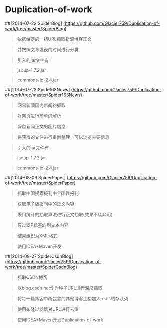 Duplication-of-work
===================
 
##[2014-07-22	SpiderBlog] (https://github.com/Glacier759/Duplication-of-work/tree/master/SpiderBlog)

>依据给定的一组URL抓取新浪博客正文

>并按照文章发表的时间进行分类

>引入的jar文件有

>jsoup-1.7.2.jar

>commons-io-2.4.jar

##[2014-07-23	Spide163News] (https://github.com/Glacier759/Duplication-of-work/tree/master/Spider163News)

>网易新闻国内新闻的抓取

>对网页进行简单的解析

>保留新闻正文的图片信息

>将获得的文件进行重新整理，可以浏览主要信息

>引入的jar文件有

>jsoup-1.7.2.jar

>commons-io-2.4.jar

##[2014-08-06	SpiderPaper] (https://github.com/Glacier759/Duplication-of-work/tree/master/SpiderPaper)

>抓取中国搜索报刊中全国性报刊

>获取电子版报刊中的正文内容

>采用统计的抽取算法进行正文抽取(效果不佳弃用)

>只过滤P标签的到文本内容

>结果组织为XML格式

>使用IDEA+Maven开发

##[2014-08-27	SpiderCsdnBlog] (https://github.com/Glacier759/Duplication-of-work/tree/master/SpiderCsdnBlog)

>抓取CSDN博客

>以blog.csdn.net作为种子URL进行深度抓取

>将每一篇博客中所包含的其他博客连接加入redis缓存队列

>使用布隆过滤器对URL进行去重

>使用IDEA+Maven开发Duplication-of-work
